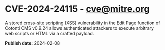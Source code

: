 # CVE-2024-24115 - cve@mitre.org

A stored cross-site scripting (XSS) vulnerability in the Edit Page function of Cotonti CMS v0.9.24 allows authenticated attackers to execute arbitrary web scripts or HTML via a crafted payload.

**Publish date:** 2024-02-08
